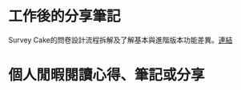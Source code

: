 # 工作後的分享筆記
Survey Cake的問卷設計流程拆解及了解基本與進階版本功能差異。[連結](/Graphic-User-Interface/SurveyCake%20設計操作流程解析.pdf)
# 個人閒暇閱讀心得、筆記或分享
